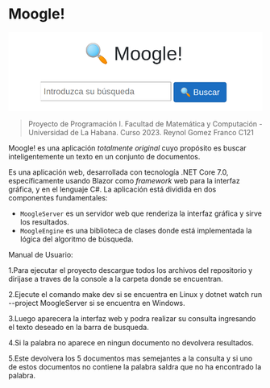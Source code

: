 # Moogle!

![](moogle.png)

> Proyecto de Programación I.
> Facultad de Matemática y Computación - Universidad de La Habana.
> Curso 2023.
> Reynol Gomez Franco C121

Moogle! es una aplicación *totalmente original* cuyo propósito es buscar inteligentemente un texto en un conjunto de documentos.

Es una aplicación web, desarrollada con tecnología .NET Core 7.0, específicamente usando Blazor como *framework* web para la interfaz gráfica, y en el lenguaje C#.
La aplicación está dividida en dos componentes fundamentales:

- `MoogleServer` es un servidor web que renderiza la interfaz gráfica y sirve los resultados.
- `MoogleEngine` es una biblioteca de clases donde está implementada la lógica del algoritmo de búsqueda.

Manual de Usuario:

1.Para ejecutar el proyecto descargue todos los archivos del repositorio y dirijase a traves de la console a la carpeta donde se encuentran.

2.Ejecute el comando make dev si se encuentra en Linux y dotnet watch run --project MoogleServer si se encuentra en Windows.

3.Luego aparecera la interfaz web y podra realizar su consulta ingresando el texto deseado en la barra de busqueda.

4.Si la palabra no aparece en ningun documento no devolvera resultados.

5.Este devolvera los 5 documentos mas semejantes a la consulta y si uno de estos documentos no contiene la palabra saldra que no ha encontrado la palabra.
